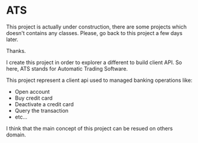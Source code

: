 # ATS

This project is actually under construction, there are some projects which doesn't contains any classes. Please, go back to this project a few days later.

Thanks.

I create this project in order to explorer a different to build client API.
So here, ATS stands for Automatic Trading Software.

This project represent a client api used to managed banking operations like:

* Open account
* Buy credit card
* Deactivate a credit card 
* Query the transaction
* etc...

I think that the main concept of this project can be resued on others domain.
